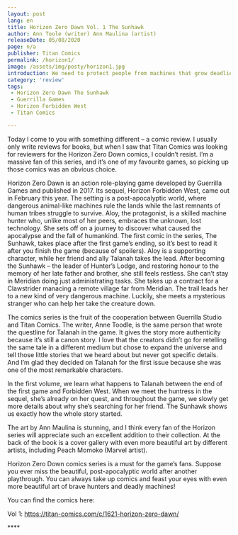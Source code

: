 ```yaml
---
layout: post
lang: en
title: Horizon Zero Dawn Vol. 1 The Sunhawk
author: Ann Toole (writer) Ann Maulina (artist)
releaseDate: 05/08/2020
page: n/a
publisher: Titan Comics
permalink: /horizon1/
image: /assets/img/posty/horizon1.jpg
introduction: We need to protect people from machines that grow deadlier with each setting sun.
category: 'review'
tags:
 - Horizon Zero Dawn The Sunhawk
 - Guerrilla Games
 - Horizon Forbidden West
 - Titan Comics

---
```


  Today I come to you with something different – a comic review. I usually only write reviews for books, but when I saw that Titan Comics was looking for reviewers for the Horizon Zero Down comics, I couldn’t resist. I’m a massive fan of this series, and it’s one of my favourite games, so picking up those comics was an obvious choice.

  Horizon Zero Dawn is an action role-playing game developed by Guerrilla Games and published in 2017. Its sequel, Horizon Forbidden West, came out in February this year. The setting is a post-apocalyptic world, where dangerous animal-like machines rule the lands while the last remnants of human tribes struggle to survive. Aloy, the protagonist, is a skilled machine hunter who, unlike most of her peers, embraces the unknown, lost technology. She sets off on a journey to discover what caused the apocalypse and the fall of humankind.
	The first comic in the series, The Sunhawk, takes place after the first game’s ending, so it’s best to read it after you finish the game (because of spoilers). Aloy is a supporting character, while her friend and ally Talanah takes the lead. After becoming the Sunhawk – the leader of Hunter’s Lodge, and restoring honour to the memory of her late father and brother, she still feels restless. She can’t stay in Meridian doing just administrating tasks. She takes up a contract for a Clawstrider manacing a remote village far from Meridian. The trail leads her to a new kind of very dangerous machine. Luckily, she meets a mysterious stranger who can help her take the creature down.

  The comics series is the fruit of the cooperation between Guerrilla Studio and Titan Comics. The writer, Anne Toodle, is the same person that wrote the questline for Talanah in the game. It gives the story more authenticity because it’s still a canon story. I love that the creators didn’t go for retelling the same tale in a different medium but chose to expand the universe and tell those little stories that we heard about but never got specific details. And I’m glad they decided on Talanah for the first issue because she was one of the most remarkable characters.

  In the first volume, we learn what happens to Talanah between the end of the first game and Forbidden West. When we meet the huntress in the sequel, she’s already on her quest, and throughout the game, we slowly get more details about why she’s searching for her friend. The Sunhawk shows us exactly how the whole story started.

  The art by Ann Maulina is stunning, and I think every fan of the Horizon series will appreciate such an excellent addition to their collection. At the back of the book is a cover gallery with even more beautiful art by different artists, including Peach Momoko (Marvel artist).

  Horizon Zero Down comics series is a must for the game’s fans. Suppose you ever miss the beautiful, post-apocalyptic world after another playthrough. You can always take up comics and feast your eyes with even more beautiful art of brave hunters and deadly machines!

  You can find the comics here:

  Vol 1: https://titan-comics.com/c/1621-horizon-zero-dawn/

  \*\*\*\*
